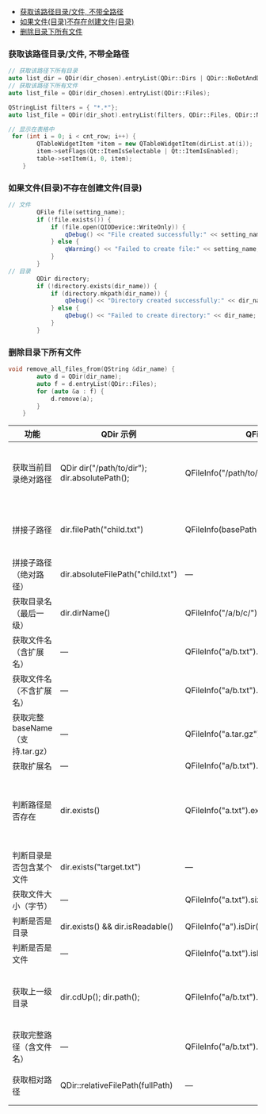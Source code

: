- [获取该路径目录/文件, 不带全路径](#获取该路径目录文件-不带全路径)
- [如果文件(目录)不存在创建文件(目录)](#如果文件目录不存在创建文件目录)
- [删除目录下所有文件](#删除目录下所有文件)


### 获取该路径目录/文件, 不带全路径

```c++
// 获取该路径下所有目录
auto list_dir = QDir(dir_chosen).entryList(QDir::Dirs | QDir::NoDotAndDotDot);
// 获取该路径下所有文件
auto list_file = QDir(dir_chosen).entryList(QDir::Files);

QStringList filters = { "*.*"};
auto list_file = QDir(dir_shot).entryList(filters, QDir::Files, QDir::Name);
```

```c++
// 显示在表格中
 for (int i = 0; i < cnt_row; i++) {
        QTableWidgetItem *item = new QTableWidgetItem(dirList.at(i));
        item->setFlags(Qt::ItemIsSelectable | Qt::ItemIsEnabled);
        table->setItem(i, 0, item);
    }
```

### 如果文件(目录)不存在创建文件(目录)

```c++
// 文件
        QFile file(setting_name);
        if (!file.exists()) {
            if (file.open(QIODevice::WriteOnly)) {
                qDebug() << "File created successfully:" << setting_name;
            } else {
                qWarning() << "Failed to create file:" << setting_name;
            }
        }
// 目录
        QDir directory;
        if (!directory.exists(dir_name)) {
            if (directory.mkpath(dir_name)) {
                qDebug() << "Directory created successfully:" << dir_name;
            } else {
                qDebug() << "Failed to create directory:" << dir_name;
            }
        }
```

### 删除目录下所有文件

```c++
void remove_all_files_from(QString &dir_name) {
        auto d = QDir(dir_name);
        auto f = d.entryList(QDir::Files);
        for (auto &a : f) {
            d.remove(a);
        }
    }
```

| 功能                             | QDir 示例                                     | QFileInfo 示例                                     | 说明                                                 |
| -------------------------------- | --------------------------------------------- | -------------------------------------------------- | ---------------------------------------------------- |
| 获取当前目录绝对路径             | QDir dir("/path/to/dir"); dir.absolutePath(); | QFileInfo("/path/to/dir/file.txt").absolutePath(); | QDir 是目录路径；QFileInfo 获取文件所在目录路径      |
| 拼接子路径                       | dir.filePath("child.txt")                     | QFileInfo(basePath + "/child.txt")                 | QDir 自动处理分隔符；QFileInfo 需手动拼接            |
| 拼接子路径（绝对路径）           | dir.absoluteFilePath("child.txt")             | —                                                  | 推荐 QDir 用于路径拼接                               |
| 获取目录名（最后一级）           | dir.dirName()                                 | QFileInfo("/a/b/c/").fileName();                   | 目录路径最后一级的名称                               |
| 获取文件名（含扩展名）           | —                                             | QFileInfo("a/b.txt").fileName();                   | 返回 b.txt                                           |
| 获取文件名（不含扩展名）         | —                                             | QFileInfo("a/b.txt").baseName();                   | 返回 b                                               |
| 获取完整 baseName（支持.tar.gz） | —                                             | QFileInfo("a.tar.gz").completeBaseName();          | 返回 a.tar（不包括最后一个扩展名）                   |
| 获取扩展名                       | —                                             | QFileInfo("a/b.txt").suffix();                     | 返回 txt                                             |
| 判断路径是否存在                 | dir.exists()                                  | QFileInfo("a.txt").exists();                       | QDir 适合判断目录是否存在；QFileInfo 可判断文件/目录 |
| 判断目录是否包含某个文件         | dir.exists("target.txt")                      | —                                                  | QDir 会拼出完整路径检查                              |
| 获取文件大小（字节）             | —                                             | QFileInfo("a.txt").size();                         | 返回字节大小                                         |
| 判断是否是目录                   | dir.exists() && dir.isReadable()              | QFileInfo("a").isDir();                            | QFileInfo 更清晰                                     |
| 判断是否是文件                   | —                                             | QFileInfo("a.txt").isFile();                       |                                                      |
| 获取上一级目录                   | dir.cdUp(); dir.path();                       | QFileInfo("a/b.txt").absoluteDir().path();         | QDir 可以 cdUp()，QFileInfo 可取 absoluteDir()       |
| 获取完整路径（含文件名）         | —                                             | QFileInfo("a/b.txt").absoluteFilePath();           | 完整路径 + 文件名                                    |
| 获取相对路径                     | QDir::relativeFilePath(fullPath)              | —                                                  | 需提供 base QDir 与目标路径                          |